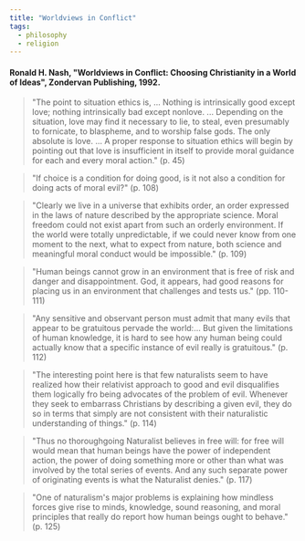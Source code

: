 ```yaml
---
title: "Worldviews in Conflict"
tags:
  - philosophy
  - religion
---
```


#### Ronald H. Nash, "Worldviews in Conflict: Choosing Christianity in a World of Ideas", Zondervan Publishing, 1992.

> "The point to situation ethics is, ... Nothing is intrinsically good except love; nothing intrinsically bad except nonlove. ... Depending on the situation, love may find it necessary to lie, to steal, even presumably to fornicate, to blaspheme, and to worship false gods. The only absolute is love. ... A proper response to situation ethics will begin by pointing out that love is insufficient in itself to provide moral guidance for each and every moral action." (p. 45)

> "If choice is a condition for doing good, is it not also a condition for doing acts of moral evil?" (p. 108)

> "Clearly we live in a universe that exhibits order, an order expressed in the laws of nature described by the appropriate science. Moral freedom could not exist apart from such an orderly environment. If the world were totally unpredictable, if we could never know from one moment to the next, what to expect from nature, both science and meaningful moral conduct would be impossible." (p. 109)

> "Human beings cannot grow in an environment that is free of risk and danger and disappointment. God, it appears, had good reasons for placing us in an environment that challenges and tests us." (pp. 110-111)

> "Any sensitive and observant person must admit that many evils that appear to be gratuitous pervade the world:... But given the limitations of human knowledge, it is hard to see how any human being could actually know that a specific instance of evil really is gratuitous." (p. 112)

> "The interesting point here is that few naturalists seem to have realized how their relativist approach to good and evil disqualifies them logically fro being advocates of the problem of evil. Whenever they seek to embarrass Christians by describing a given evil, they do so in terms that simply are not consistent with their naturalistic understanding of things." (p. 114)

> "Thus no thoroughgoing Naturalist believes in free will: for free will would mean that human beings have the power of independent action, the power of doing something more or other than what was involved by the total series of events. And any such separate power of originating events is what the Naturalist denies." (p. 117)

> "One of naturalism's major problems is explaining how mindless forces give rise to minds, knowledge, sound reasoning, and moral principles that really do report how human beings ought to behave." (p. 125)
